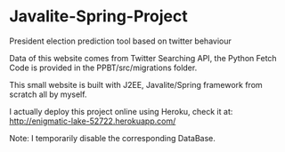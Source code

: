 # Javalite-Spring-Project
President election prediction tool based on twitter behaviour

Data of this website comes from Twitter Searching API, the Python Fetch Code is provided in the PPBT/src/migrations folder.

This small website is built with J2EE, Javalite/Spring framework from scratch all by myself.

I actually deploy this project online using Heroku, check it at:
http://enigmatic-lake-52722.herokuapp.com/

Note: I temporarily disable the corresponding DataBase.
